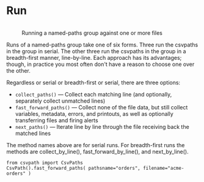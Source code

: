 # Run

<figure><img src="../../../../../.gitbook/assets/Screenshot 2025-03-29 at 12.11.12 PM.png" alt=""><figcaption><p>Running a named-paths group against one or more files</p></figcaption></figure>

Runs of a named-paths group take one of six forms. Three run the csvpaths in the group in serial. The other three run the csvpaths in the group in a breadth-first manner, line-by-line. Each approach has its advantages; though, in practice you most often don't have a reason to choose one over the other.

Regardless or serial or breadth-first or serial, there are three options:&#x20;

* `collect_paths()` — Collect each matching line (and optionally, separately collect unmatched lines)
* `fast_forward_paths()` — Collect none of the file data, but still collect variables, metadata, errors, and printouts, as well as optionally transferring files and firing alerts
* `next_paths()` — Iterate line by line through the file receiving back the matched lines

The method names above are for serial runs. For breadth-first runs the methods are collect\_by\_line(), fast\_forward\_by\_line(), and next\_by\_line().

```
from csvpath import CsvPaths
CsvPath().fast_forward_paths( pathsname="orders", filename="acme-orders" )
```







